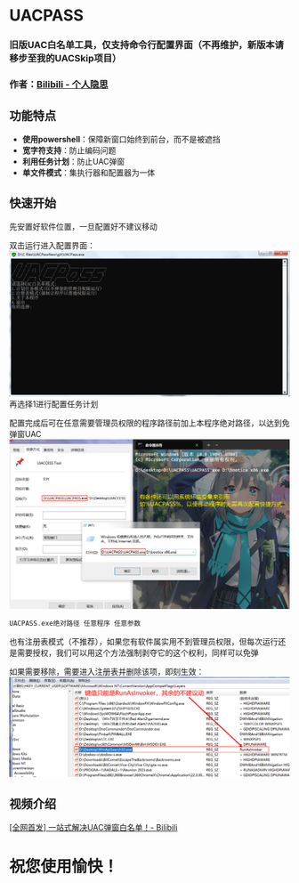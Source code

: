 # UACPASS

### 旧版UAC白名单工具，仅支持命令行配置界面（不再维护，新版本请移步至我的UACSkip项目）

### 作者：[Bilibili - 个人隐思](https://space.bilibili.com/1081364881 "来我主页玩玩ヾ(^∀^)ﾉ")

## 功能特点
 - **使用powershell**：保障新窗口始终到前台，而不是被遮挡
 - **宽字符支持**：防止编码问题
 - **利用任务计划**：防止UAC弹窗
 - **单文件模式**：集执行器和配置器为一体

## 快速开始

先安置好软件位置，一旦配置好不建议移动

双击运行进入配置界面：
![image](/images/config.png)
再选择1进行配置任务计划

配置完成后可在任意需要管理员权限的程序路径前加上本程序绝对路径，以达到免弹窗UAC
![image](/images/application.png)

```c++
UACPASS.exe绝对路径 任意程序 任意参数
```



也有注册表模式（不推荐），如果您有软件属实用不到管理员权限，但每次运行还是需要授权，我们可以用这个方法强制剥夺它的这个权利，同样可以免弹

如果需要移除，需要进入注册表并删除该项，即刻生效：
![image](/images/regedit.png)
## 视频介绍

[[全网首发] 一站式解决UAC弹窗白名单！- Bilibili](https://www.bilibili.com/video/BV16iCvY7EdQ/)


# 祝您使用愉快！
